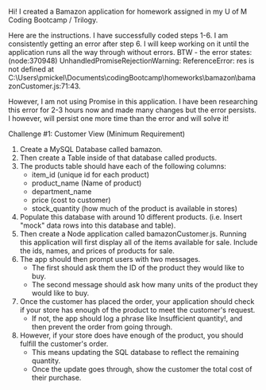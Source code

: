 Hi! I created a Bamazon application for homework assigned in my U of M Coding Bootcamp / Trilogy.  

Here are the instructions.  I have successfully coded steps 1-6.  I am consistently getting an error after step 6. I will keep working on it until the application runs all the way through without errors.  BTW - the error states:  (node:370948) UnhandledPromiseRejectionWarning: ReferenceError: res is not defined
    at C:\Users\pmickel\Documents\codingBootcamp\homeworks\bamazon\bamazonCustomer.js:71:43. 
    
However, I am not using Promise in this application. I have been researching this error for 2-3 hours now and made many changes but the error persists. I however, will persist one more time than the error and will solve it!


Challenge #1: Customer View (Minimum Requirement)

1. Create a MySQL Database called bamazon.
2. Then create a Table inside of that database called products.
3. The products table should have each of the following columns:
   - item_id (unique id for each product)
   - product_name (Name of product)
   - department_name
   - price (cost to customer)
   - stock_quantity (how much of the product is available in stores)
4. Populate this database with around 10 different products. (i.e. Insert "mock" data rows into this database and table).
5. Then create a Node application called bamazonCustomer.js. Running this application will first display all of the items available for sale. Include the ids, names, and prices of products for sale.
6. The app should then prompt users with two messages.
   - The first should ask them the ID of the product they would like to buy.
   - The second message should ask how many units of the product they would like to buy.
7. Once the customer has placed the order, your application should check if your store has enough of the product to meet the customer's request.
   - If not, the app should log a phrase like Insufficient quantity!, and then prevent the order from going through.
8. However, if your store does have enough of the product, you should fulfill the customer's order.
   - This means updating the SQL database to reflect the remaining quantity.
   - Once the update goes through, show the customer the total cost of their purchase.
